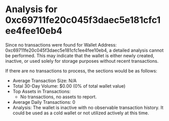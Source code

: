 # Analysis for 0xc69711fe20c045f3daec5e181cfc1ee4fee10eb4

Since no transactions were found for Wallet Address: 0xc69711fe20c045f3daec5e181cfc1ee4fee10eb4, a detailed analysis cannot be performed. This may indicate that the wallet is either newly created, inactive, or used solely for storage purposes without recent transactions. 

If there are no transactions to process, the sections would be as follows:

- Average Transaction Size: N/A
- Total 30-Day Volume: $0.00 (0% of total wallet value)
- Top Assets in Transactions:
  - No transactions, no assets to report.
- Average Daily Transactions: 0
- Analysis: The wallet is inactive with no observable transaction history. It could be used as a cold wallet or not utilized actively at this time.
